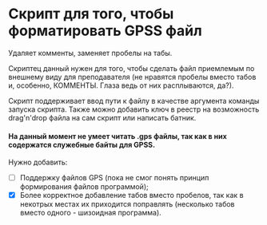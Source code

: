 # Скрипт для того, чтобы форматировать GPSS файл  

Удаляет комменты, заменяет пробелы на табы.  

Скриптец данный нужен для того, чтобы сделать файл приемлемым по внешнему виду для преподавателя (не нравятся пробелы вместо табов и, особенно, КОММЕНТЫ. Глаза ведь от них расплываются, да?).

Скрипт поддерживает ввод пути к файлу в качестве аргумента команды запуска скрипта. Также можно добавить ключ в реестр на возможность drag'n'drop файла на сам скрипт или написать батник.

#### На данный момент не умеет читать .gps файлы, так как в них содержатся служебные байты для GPSS.

Нужно добавить:
- [ ] Поддержку файлов GPS (пока не смог понять принцип формирования файлов программой);
- [x] Более корректное добавление табов вместо пробелов, так как в некотрых местах их приходится поправлять (несколько табов вместо одного - шизоидная программа).
